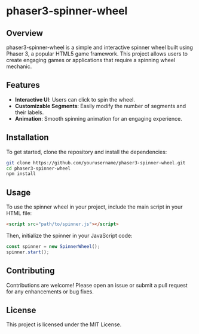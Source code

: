 # phaser3-spinner-wheel

## Overview
phaser3-spinner-wheel is a simple and interactive spinner wheel built using Phaser 3, a popular HTML5 game framework. This project allows users to create engaging games or applications that require a spinning wheel mechanic.

## Features
- **Interactive UI**: Users can click to spin the wheel.
- **Customizable Segments**: Easily modify the number of segments and their labels.
- **Animation**: Smooth spinning animation for an engaging experience.

## Installation
To get started, clone the repository and install the dependencies:

```bash
git clone https://github.com/yourusername/phaser3-spinner-wheel.git
cd phaser3-spinner-wheel
npm install
```

## Usage
To use the spinner wheel in your project, include the main script in your HTML file:

```html
<script src="path/to/spinner.js"></script>
```

Then, initialize the spinner in your JavaScript code:

```javascript
const spinner = new SpinnerWheel();
spinner.start();
```

## Contributing
Contributions are welcome! Please open an issue or submit a pull request for any enhancements or bug fixes.

## License
This project is licensed under the MIT License.